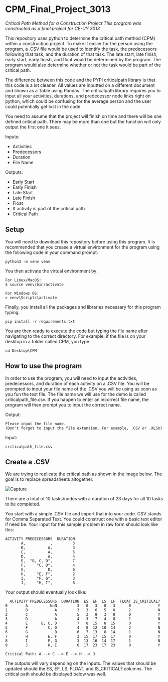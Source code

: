 # CPM_Final_Project_3013
*Critical Path Method for a Construction Project*
*This program was constructed as a final project for CE-UY 3013*

This repository uses python to determine the critical path method (CPM) within a construction project. To make it easier for the person using the program, a .CSV file would be used to identify the task, the predecessors following that task, and the duration of that task. The late start, late finish, early start, early finish, and float would be determined by the program. The program would also determine whether or not the task would be part of the critical path.

The difference between this code and the PYPI criticalpath library is that this code is a lot cleaner. All values are inputted on a different document and shown as a Table using Pandas. The criticalpath library requires you to input all your activities, durations, and predecessor node links right on python, which could be confusing for the average person and the user could potentially get lost in the code.

You need to assume that the project will finish on time and there will be one defined critical path. There may be more than one but the function will only output the first one it sees.

Inputs:
* Activities
* Predecessors
* Duration
* File Name

Outputs:
* Early Start
* Early Finish
* Late Start
* Late Finish
* Float
* If activity is part of the critical path
* Critical Path


## Setup

You will need to download this repository before using this program. It is recommended that you crease a virtual environment for the program using the following code in your command prompt:

```
python3 -m venv venv
```

You then activate the virtual environment by:

```
For Linux/MacOS:
$ source venv/bin/activate

For Windows OS:
> venv\Scripts\activate
```

Finally, you install all the packages and libraries necessary for this program typing:

```
pip install -r requirements.txt
```

You are then ready to execute the code but typing the file name after navigating to the correct directory. For example, if the file is on your desktop in a folder called CPM, you type:

```
cd Desktop\CPM
```

## How to use the program

In order to use the program, you will need to input the activities, predecessors, and duration of each activity on a .CSV file. You will be prompted to input your file name of the .CSV you will be using as soon as you fun the test file. The file name we will use for the demo is called criticalpath_file.csv. If you happen to enter an incorrect file name, the program will then prompt you to input the correct name.

Output:
```
Please input the file name.
(Don't forgot to input the file extension. For example, .CSV or .XLSX)
```

Input:
```
criticalpath_file.csv
```

## Create a .CSV

We are trying to replicate the critical path as shown in the image below. The goal is to replace spreadsheets altogether.

![Capture](https://user-images.githubusercontent.com/58703409/101407702-46008600-38a9-11eb-810e-b4105ea48882.PNG)

There are a total of 10 tasks/nodes with a duration of 23 days for all 10 tasks to be completed.

You start with a simple .CSV file and import that into your code. CSV stands for Comma Separated Text. You could construct one with a basic text editor if need be. Your input for this sample problem in raw form should look like this:

```
ACTIVITY PREDECESSORS  DURATION  
       A,           ,         3
       B,          A,         3
       C,          A,         5
       D,          A,         4
       E,  "B, C, D",         7
       F,     "C, D",         4
       G,          D,         6
       H,     "E, F",         2
       I,     "F, G",         3
       J,     "H, I",         6
```

Your output should eventually look like:

```
  ACTIVITY PREDECESSORS  DURATION  ES  EF  LS  LF  FLOAT IS_CRITICAL?
0        A          NaN         3   0   3   0   3      0            Y
1        B            A         3   3   6   5   8      2            N
2        C            A         5   3   8   3   8      0            Y
3        D            A         4   3   7   4   8      1            N
4        E      B, C, D         7   8  15   8  15      0            Y
5        F         C, D         4   8  12  10  14      2            N
6        G            D         6   7  13   8  14      1            N
7        H         E, F         2  15  17  15  17      0            Y
8        I         F, G         3  13  16  14  17      1            N
9        J         H, I         6  17  23  17  23      0            Y

Critical Path: A --> C --> E --> H --> J
```

The outputs will vary depending on the inputs. The values that should be updated should the ES, EF, LS, FLOAT, and IS_CRITICAL? columns. The critical path should be displayed below was well.
